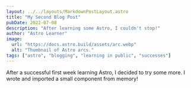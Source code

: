 ```yaml
---
layout: ../../layouts/MarkdownPostLayout.astro
title: "My Second Blog Post"
pubDate: 2022-07-08
description: "After learning some Astro, I couldn't stop!"
author: "Astro Learner"
image:
  url: "https://docs.astro.build/assets/arc.webp"
  alt: "Thumbnail of Astro arcs."
tags: ["astro", "blogging", "learning in public", "successes"]
---
```


After a successful first week learning Astro, I decided to try some more. I wrote and imported a small component from memory!
